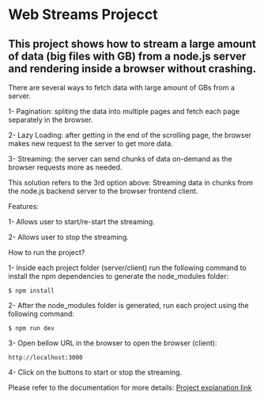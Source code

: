 # Web Streams Projecct

## This project shows how to stream a large amount of data (big files with GB) from a node.js server and rendering inside a browser without crashing.

There are several ways to fetch data with large amount of GBs from a server.

1- Pagination: spliting the data into multiple pages and fetch each page separately in the browser.

2- Lazy Loading: after getting in the end of the scrolling page, the browser makes new request to the server to get more data.

3- Streaming: the server can send chunks of data on-demand as the browser requests more as needed.

This solution refers to the 3rd option above: Streaming data in chunks from the node.js backend server to the browser frontend client.

Features:

1- Allows user to start/re-start the streaming.

2- Allows user to stop the streaming.

How to run the project?

1- Inside each project folder (server/client) run the following command to install the npm dependencies to generate the node_modules folder:

`$ npm install`

2- After the node_modules folder is generated, run each project using the following command:

`$ npm run dev`

3- Open bellow URL in the browser to open the browser (client):

`http://localhost:3000`

4- Click on the buttons to start or stop the streaming.



Please refer to the documentation for more details:
[Project explanation link](https://ultimate.codes/blog/web-streams-for-rendering-large-ammount-of-data-on-the-browser-without-crashing)
